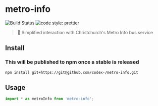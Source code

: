 # metro-info

![Build Status](https://img.shields.io/appveyor/ci/codex-/metro-info.svg?style=flat-square)
[![code style: prettier](https://img.shields.io/badge/code_style-prettier-ff69b4.svg?style=flat-square)](https://github.com/prettier/prettier)

> 🚌 Simplified interaction with Christchurch's Metro Info bus service

## Install
### This will be published to npm once a stable is released
```
npm install git+https://git@github.com/codex-/metro-info.git
```

## Usage
```typescript
import * as metroInfo from 'metro-info';
```
